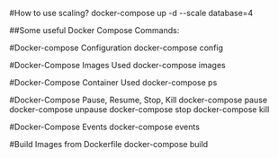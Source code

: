 #How to use scaling?
docker-compose up -d --scale database=4

##Some useful Docker Compose Commands:

#Docker-compose Configuration
docker-compose config

#Docker-Compose Images Used
docker-compose images

#Docker-Compose Container Used
docker-compose ps

#Docker-Compose Pause, Resume, Stop, Kill
docker-compose pause
docker-compose unpause
docker-compose stop
docker-compose kill

#Docker-Compose Events
docker-compose events

#Build Images from Dockerfile
docker-compose build
